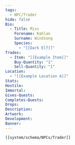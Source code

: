 ```yaml
---
tags:
  - NPC/Trader
hide: false
Bio:
  - Title: Miss
    Forename: Kahlan
    Surname: Windsong
    Species:
      - "[[Dark Elf]]"
Trades: 
  - Item: "[[Example Item]]"
    Buy-Quantity: "1"
    Sell-Quantity: "1"
Location:
  - "[[Example Location A]]"
Stats: 
Hostile: 
Immortal: 
Gives-Quests: 
Completes-Quests: 
Drops: 
Description: 
Artwork: 
Development: 
Banner: 
---
```

```meta-bind-embed
[[system/schema/NPCs/Trader]]
```